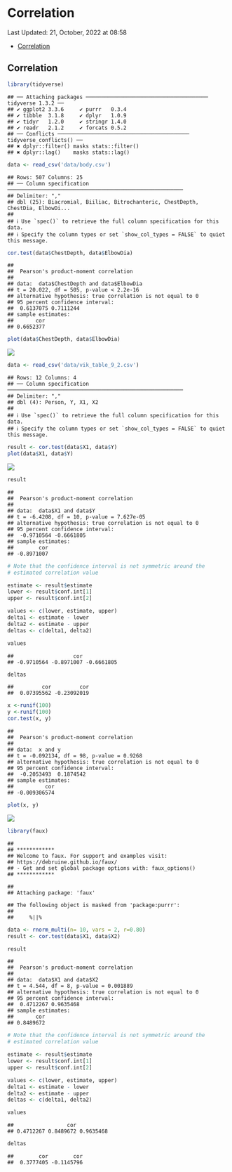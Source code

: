 Correlation
================
Last Updated: 21, October, 2022 at 08:58

-   <a href="#correlation" id="toc-correlation">Correlation</a>

## Correlation

``` r
library(tidyverse)
```

    ## ── Attaching packages ─────────────────────────────────────── tidyverse 1.3.2 ──
    ## ✔ ggplot2 3.3.6     ✔ purrr   0.3.4
    ## ✔ tibble  3.1.8     ✔ dplyr   1.0.9
    ## ✔ tidyr   1.2.0     ✔ stringr 1.4.0
    ## ✔ readr   2.1.2     ✔ forcats 0.5.2
    ## ── Conflicts ────────────────────────────────────────── tidyverse_conflicts() ──
    ## ✖ dplyr::filter() masks stats::filter()
    ## ✖ dplyr::lag()    masks stats::lag()

``` r
data <- read_csv('data/body.csv')
```

    ## Rows: 507 Columns: 25
    ## ── Column specification ────────────────────────────────────────────────────────
    ## Delimiter: ","
    ## dbl (25): Biacromial, Biiliac, Bitrochanteric, ChestDepth, ChestDia, ElbowDi...
    ## 
    ## ℹ Use `spec()` to retrieve the full column specification for this data.
    ## ℹ Specify the column types or set `show_col_types = FALSE` to quiet this message.

``` r
cor.test(data$ChestDepth, data$ElbowDia)
```

    ## 
    ##  Pearson's product-moment correlation
    ## 
    ## data:  data$ChestDepth and data$ElbowDia
    ## t = 20.022, df = 505, p-value < 2.2e-16
    ## alternative hypothesis: true correlation is not equal to 0
    ## 95 percent confidence interval:
    ##  0.6137075 0.7111244
    ## sample estimates:
    ##       cor 
    ## 0.6652377

``` r
plot(data$ChestDepth, data$ElbowDia)
```

![](Correlation_files/figure-gfm/unnamed-chunk-2-1.png)<!-- -->

``` r
data <- read_csv('data/vik_table_9_2.csv')
```

    ## Rows: 12 Columns: 4
    ## ── Column specification ────────────────────────────────────────────────────────
    ## Delimiter: ","
    ## dbl (4): Person, Y, X1, X2
    ## 
    ## ℹ Use `spec()` to retrieve the full column specification for this data.
    ## ℹ Specify the column types or set `show_col_types = FALSE` to quiet this message.

``` r
result <- cor.test(data$X1, data$Y)
plot(data$X1, data$Y)
```

![](Correlation_files/figure-gfm/unnamed-chunk-3-1.png)<!-- -->

``` r
result
```

    ## 
    ##  Pearson's product-moment correlation
    ## 
    ## data:  data$X1 and data$Y
    ## t = -6.4208, df = 10, p-value = 7.627e-05
    ## alternative hypothesis: true correlation is not equal to 0
    ## 95 percent confidence interval:
    ##  -0.9710564 -0.6661805
    ## sample estimates:
    ##        cor 
    ## -0.8971007

``` r
# Note that the confidence interval is not symmetric around the
# estimated correlation value

estimate <- result$estimate
lower <- result$conf.int[1]
upper <- result$conf.int[2]

values <- c(lower, estimate, upper)
delta1 <- estimate - lower
delta2 <- estimate - upper
deltas <- c(delta1, delta2)

values
```

    ##                   cor            
    ## -0.9710564 -0.8971007 -0.6661805

``` r
deltas
```

    ##         cor         cor 
    ##  0.07395562 -0.23092019

``` r
x <-runif(100)
y <-runif(100)
cor.test(x, y)
```

    ## 
    ##  Pearson's product-moment correlation
    ## 
    ## data:  x and y
    ## t = -0.092134, df = 98, p-value = 0.9268
    ## alternative hypothesis: true correlation is not equal to 0
    ## 95 percent confidence interval:
    ##  -0.2053493  0.1874542
    ## sample estimates:
    ##          cor 
    ## -0.009306574

``` r
plot(x, y)
```

![](Correlation_files/figure-gfm/unnamed-chunk-4-1.png)<!-- -->

``` r
library(faux)
```

    ## 
    ## ************
    ## Welcome to faux. For support and examples visit:
    ## https://debruine.github.io/faux/
    ## - Get and set global package options with: faux_options()
    ## ************

    ## 
    ## Attaching package: 'faux'

    ## The following object is masked from 'package:purrr':
    ## 
    ##     %||%

``` r
data <- rnorm_multi(n= 10, vars = 2, r=0.80)
result <- cor.test(data$X1, data$X2)

result
```

    ## 
    ##  Pearson's product-moment correlation
    ## 
    ## data:  data$X1 and data$X2
    ## t = 4.544, df = 8, p-value = 0.001889
    ## alternative hypothesis: true correlation is not equal to 0
    ## 95 percent confidence interval:
    ##  0.4712267 0.9635468
    ## sample estimates:
    ##       cor 
    ## 0.8489672

``` r
# Note that the confidence interval is not symmetric around the
# estimated correlation value

estimate <- result$estimate
lower <- result$conf.int[1]
upper <- result$conf.int[2]

values <- c(lower, estimate, upper)
delta1 <- estimate - lower
delta2 <- estimate - upper
deltas <- c(delta1, delta2)

values
```

    ##                 cor           
    ## 0.4712267 0.8489672 0.9635468

``` r
deltas
```

    ##        cor        cor 
    ##  0.3777405 -0.1145796
